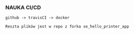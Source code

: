 ### NAUKA CI/CD

```
github -> travisCI -> docker
```

```
Reszta plików jest w repo z forka se_hello_printer_app
```
